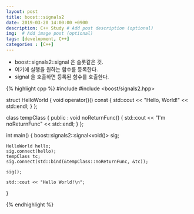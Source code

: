 ```yaml
---
layout: post
title: boost::signals2
date: 2019-03-20 14:00:00 +0900
description: C++ Study # Add post description (optional)
img:  # Add image post (optional)
tags: [development, C++]
categories : [C++]
---
```

- boost::signals2::signal 은 슬롯같은 것.
- 여기에 실행을 원하는 함수를 등록한다.
- signal 을 호출하면 등록된 함수를 호출한다.

{% highlight cpp %}
#include <iostream>
#include <boost/signals2.hpp>

struct HelloWorld
{
	void operator()() const
	{
		std::cout << "Hello, World!" << std::endl;
	}
};

class tempClass
{
public :
	void noReturnFunc()
	{
		std::cout << "I'm noReturnFunc" << std::endl;
	}
};


int main()
{
	boost::signals2::signal<void()> sig;

	HelloWorld hello;
	sig.connect(hello);
	tempClass tc;
	sig.connect(std::bind(&tempClass::noReturnFunc, &tc));

	sig();

	std::cout << "Hello World!\n";
}

{% endhighlight %}
